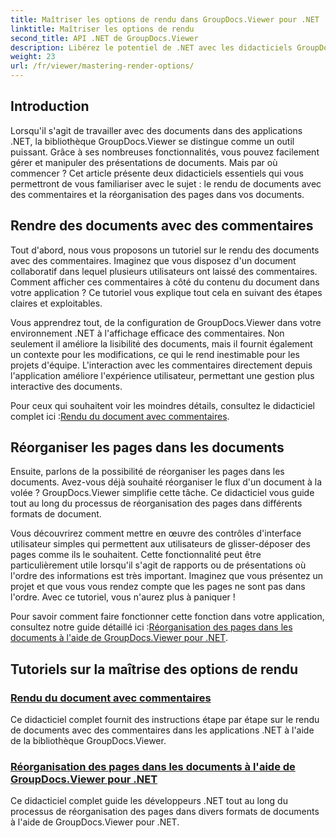 ```yaml
---
title: Maîtriser les options de rendu dans GroupDocs.Viewer pour .NET
linktitle: Maîtriser les options de rendu
second_title: API .NET de GroupDocs.Viewer
description: Libérez le potentiel de .NET avec les didacticiels GroupDocs.Viewer. Apprenez à restituer des documents, à gérer les commentaires et à réorganiser les pages sans effort.
weight: 23
url: /fr/viewer/mastering-render-options/
---
```

## Introduction

Lorsqu'il s'agit de travailler avec des documents dans des applications .NET, la bibliothèque GroupDocs.Viewer se distingue comme un outil puissant. Grâce à ses nombreuses fonctionnalités, vous pouvez facilement gérer et manipuler des présentations de documents. Mais par où commencer ? Cet article présente deux didacticiels essentiels qui vous permettront de vous familiariser avec le sujet : le rendu de documents avec des commentaires et la réorganisation des pages dans vos documents.

## Rendre des documents avec des commentaires

Tout d'abord, nous vous proposons un tutoriel sur le rendu des documents avec des commentaires. Imaginez que vous disposez d'un document collaboratif dans lequel plusieurs utilisateurs ont laissé des commentaires. Comment afficher ces commentaires à côté du contenu du document dans votre application ? Ce tutoriel vous explique tout cela en suivant des étapes claires et exploitables.

Vous apprendrez tout, de la configuration de GroupDocs.Viewer dans votre environnement .NET à l'affichage efficace des commentaires. Non seulement il améliore la lisibilité des documents, mais il fournit également un contexte pour les modifications, ce qui le rend inestimable pour les projets d'équipe. L'interaction avec les commentaires directement depuis l'application améliore l'expérience utilisateur, permettant une gestion plus interactive des documents.

 Pour ceux qui souhaitent voir les moindres détails, consultez le didacticiel complet ici :[Rendu du document avec commentaires](./rendering-document-comments/).

## Réorganiser les pages dans les documents

Ensuite, parlons de la possibilité de réorganiser les pages dans les documents. Avez-vous déjà souhaité réorganiser le flux d'un document à la volée ? GroupDocs.Viewer simplifie cette tâche. Ce didacticiel vous guide tout au long du processus de réorganisation des pages dans différents formats de document.

Vous découvrirez comment mettre en œuvre des contrôles d'interface utilisateur simples qui permettent aux utilisateurs de glisser-déposer des pages comme ils le souhaitent. Cette fonctionnalité peut être particulièrement utile lorsqu'il s'agit de rapports ou de présentations où l'ordre des informations est très important. Imaginez que vous présentez un projet et que vous vous rendez compte que les pages ne sont pas dans l'ordre. Avec ce tutoriel, vous n'aurez plus à paniquer !

 Pour savoir comment faire fonctionner cette fonction dans votre application, consultez notre guide détaillé ici :[Réorganisation des pages dans les documents à l'aide de GroupDocs.Viewer pour .NET](./reordering-pages-in-document/).

## Tutoriels sur la maîtrise des options de rendu
### [Rendu du document avec commentaires](./rendering-document-comments/)
Ce didacticiel complet fournit des instructions étape par étape sur le rendu de documents avec des commentaires dans les applications .NET à l'aide de la bibliothèque GroupDocs.Viewer.
### [Réorganisation des pages dans les documents à l'aide de GroupDocs.Viewer pour .NET](./reordering-pages-in-document/)
Ce didacticiel complet guide les développeurs .NET tout au long du processus de réorganisation des pages dans divers formats de documents à l'aide de GroupDocs.Viewer pour .NET.